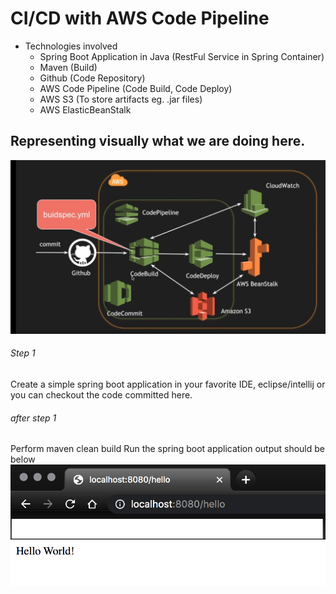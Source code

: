 # CI/CD with AWS Code Pipeline 

- Technologies involved
  - Spring Boot Application in Java (RestFul Service in Spring Container)
  - Maven (Build)
  - Github (Code Repository)
  - AWS Code Pipeline (Code Build, Code Deploy)
  - AWS S3 (To store artifacts eg. .jar files)
  - AWS ElasticBeanStalk

## Representing visually what we are doing here.
![GitHub Logo](/images/arch.png)

###### Step 1
Create a simple spring boot application in your favorite IDE, eclipse/intellij or you can checkout the code committed here.

###### after step 1
Perform maven clean build
Run the spring boot application
output should be below
![GitHub Logo](/images/step1-ouput.png)

